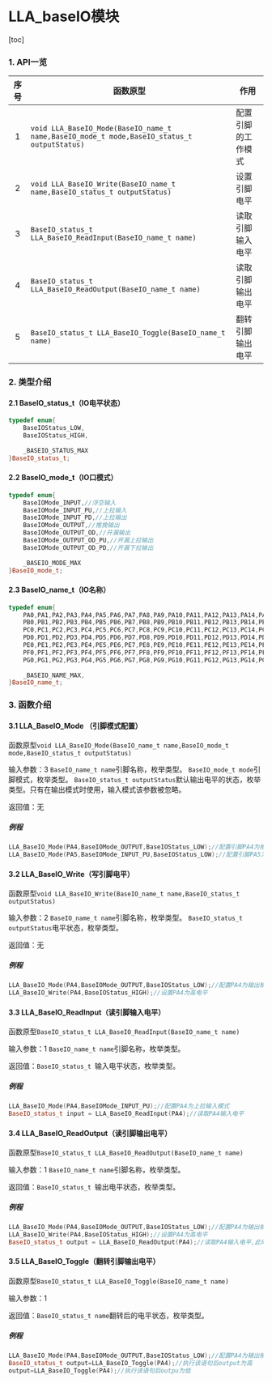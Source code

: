 # LLA_baseIO模块
[toc]

### 1. API一览
|序号|函数原型|作用|
|:--:|--|--|
|1|`void LLA_BaseIO_Mode(BaseIO_name_t name,BaseIO_mode_t mode,BaseIO_status_t outputStatus)`|配置引脚的工作模式|
|2|`void LLA_BaseIO_Write(BaseIO_name_t name,BaseIO_status_t outputStatus)`|设置引脚电平|
|3|`BaseIO_status_t LLA_BaseIO_ReadInput(BaseIO_name_t name)`|读取引脚输入电平|
|4|`BaseIO_status_t LLA_BaseIO_ReadOutput(BaseIO_name_t name)`|读取引脚输出电平|
|5|`BaseIO_status_t LLA_BaseIO_Toggle(BaseIO_name_t name)`|翻转引脚输出电平|
### 2. 类型介绍
#### 2.1 BaseIO_status_t（IO电平状态）
```cpp
typedef enum{
	BaseIOStatus_LOW,
	BaseIOStatus_HIGH,
	
	_BASEIO_STATUS_MAX
}BaseIO_status_t;
```
#### 2.2 BaseIO_mode_t（IO口模式）
```cpp
typedef enum{
	BaseIOMode_INPUT,//浮空输入
	BaseIOMode_INPUT_PU,//上拉输入
	BaseIOMode_INPUT_PD,//上拉输出
	BaseIOMode_OUTPUT,//推挽输出
	BaseIOMode_OUTPUT_OD,//开漏输出
	BaseIOMode_OUTPUT_OD_PU,//开漏上拉输出
	BaseIOMode_OUTPUT_OD_PD,//开漏下拉输出
	
	_BASEIO_MODE_MAX
}BaseIO_mode_t;
```
#### 2.3 BaseIO_name_t（IO名称）
```cpp
typedef enum{
	PA0,PA1,PA2,PA3,PA4,PA5,PA6,PA7,PA8,PA9,PA10,PA11,PA12,PA13,PA14,PA15,
	PB0,PB1,PB2,PB3,PB4,PB5,PB6,PB7,PB8,PB9,PB10,PB11,PB12,PB13,PB14,PB15,
	PC0,PC1,PC2,PC3,PC4,PC5,PC6,PC7,PC8,PC9,PC10,PC11,PC12,PC13,PC14,PC15,
	PD0,PD1,PD2,PD3,PD4,PD5,PD6,PD7,PD8,PD9,PD10,PD11,PD12,PD13,PD14,PD15,
	PE0,PE1,PE2,PE3,PE4,PE5,PE6,PE7,PE8,PE9,PE10,PE11,PE12,PE13,PE14,PE15,
	PF0,PF1,PF2,PF3,PF4,PF5,PF6,PF7,PF8,PF9,PF10,PF11,PF12,PF13,PF14,PF15,
	PG0,PG1,PG2,PG3,PG4,PG5,PG6,PG7,PG8,PG9,PG10,PG11,PG12,PG13,PG14,PG15,
	
	_BASEIO_NAME_MAX,
}BaseIO_name_t;
```
### 3. 函数介绍

#### 3.1 LLA_BaseIO_Mode （引脚模式配置）

函数原型`void LLA_BaseIO_Mode(BaseIO_name_t name,BaseIO_mode_t mode,BaseIO_status_t outputStatus)`

输入参数：3
`BaseIO_name_t name`引脚名称，枚举类型。
`BaseIO_mode_t mode`引脚模式，枚举类型。
`BaseIO_status_t outputStatus`默认输出电平的状态，枚举类型。只有在输出模式时使用，输入模式该参数被忽略。

返回值：无
##### 例程
```cpp
LLA_BaseIO_Mode(PA4,BaseIOMode_OUTPUT,BaseIOStatus_LOW);//配置引脚PA4为推挽输出模式，并设置IO电平为低电平
LLA_BaseIO_Mode(PA5,BaseIOMode_INPUT_PU,BaseIOStatus_LOW);//配置引脚PA5为上拉输入模式。（输入模式设置IO口电平被忽略）
```
#### 3.2 LLA_BaseIO_Write（写引脚电平）
函数原型`void LLA_BaseIO_Write(BaseIO_name_t name,BaseIO_status_t outputStatus)`

输入参数：2
`BaseIO_name_t name`引脚名称，枚举类型。
`BaseIO_status_t outputStatus`电平状态，枚举类型。

返回值：无

##### 例程
```cpp
LLA_BaseIO_Mode(PA4,BaseIOMode_OUTPUT,BaseIOStatus_LOW);//配置PA4为输出模式
LLA_BaseIO_Write(PA4,BaseIOStatus_HIGH);//设置PA4为高电平
```
#### 3.3 LLA_BaseIO_ReadInput（读引脚输入电平）
函数原型`BaseIO_status_t LLA_BaseIO_ReadInput(BaseIO_name_t name)`

输入参数：1
`BaseIO_name_t name`引脚名称，枚举类型。

返回值：`BaseIO_status_t `输入电平状态，枚举类型。

##### 例程
```cpp
LLA_BaseIO_Mode(PA4,BaseIOMode_INPUT_PU);//配置PA4为上拉输入模式
BaseIO_status_t input = LLA_BaseIO_ReadInput(PA4);//读取PA4输入电平
```
#### 3.4 LLA_BaseIO_ReadOutput（读引脚输出电平）
函数原型`BaseIO_status_t LLA_BaseIO_ReadOutput(BaseIO_name_t name)`

输入参数：1
`BaseIO_name_t name`引脚名称，枚举类型。

返回值：`BaseIO_status_t `输出电平状态，枚举类型。

##### 例程
```cpp
LLA_BaseIO_Mode(PA4,BaseIOMode_OUTPUT,BaseIOStatus_LOW);//配置PA4为输出模式
LLA_BaseIO_Write(PA4,BaseIOStatus_HIGH);//设置PA4为高电平
BaseIO_status_t output = LLA_BaseIO_ReadOutput(PA4);//读取PA4输入电平,此时output为高电平
```
#### 3.5 LLA_BaseIO_Toggle（翻转引脚输出电平）
函数原型`BaseIO_status_t LLA_BaseIO_Toggle(BaseIO_name_t name)`

输入参数：1

返回值：`BaseIO_status_t name`翻转后的电平状态，枚举类型。

##### 例程
```cpp
LLA_BaseIO_Mode(PA4,BaseIOMode_OUTPUT,BaseIOStatus_LOW);//配置PA4为输出模式
BaseIO_status_t output=LLA_BaseIO_Toggle(PA4);//执行该语句后output为高
output=LLA_BaseIO_Toggle(PA4);//执行该语句后outpu为低
```